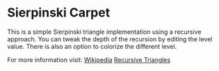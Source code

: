 Sierpinski Carpet
===========================

This is a simple Sierpinski triangle implementation using a recursive approach. You can tweak the depth of the recursion by editing the level value. There is also an option to colorize the different level.

For more information visit:
[Wikipedia](http://en.wikipedia.org/wiki/Sierpinski_triangle)
[Recursive Triangles](http://people.f4.htw-berlin.de/~weberwu/info2/labs/Exer9.shtml)

